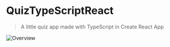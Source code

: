 # QuizTypeScriptReact 
> A little quiz app made with TypeScript in Create React App

<!-- ![Overview](https://user-images.githubusercontent.com/55689599/87918173-59d05a80-ca76-11ea-9e63-5c5a8e3a0ecf.png] -->

![Overview](https://user-images.githubusercontent.com/55689599/72275857-13b1be80-362f-11ea-8230-350efca6706a.png)